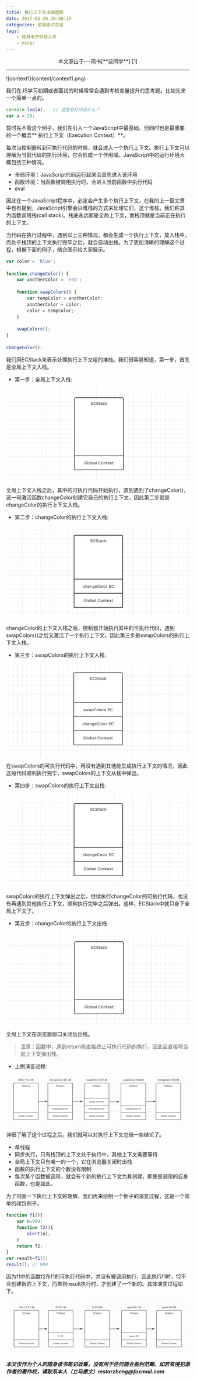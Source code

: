 ```yaml
---
title: 执行上下文详细图解
date: 2017-03-29 20:50:19
categories: 前端面试总结
tags:
    - 桂林电子科技大学
    - mstar
---
```

<center>本文源出于---简书[**波同学**] [1]</center>
<hr>
![context1](context/context1.png)

我们在JS学习初期或者面试的时候常常会遇到考核变量提升的思考题。比如先来一个简单一点的。
```JavaScript
console.log(a);   // 这里会打印出什么？
var a = 20;
```
暂时先不管这个例子，我们先引入一个JavaScript中最基础，但同时也是最重要的一个概念** 执行上下文（Execution Context）**。

每次当控制器转到可执行代码的时候，就会进入一个执行上下文。执行上下文可以理解为当前代码的执行环境，它会形成一个作用域。JavaScript中的运行环境大概包括三种情况。

* 全局环境：JavaScript代码运行起来会首先进入该环境
* 函数环境：当函数被调用执行时，会进入当前函数中执行代码
* eval

因此在一个JavaScript程序中，必定会产生多个执行上下文，在我的上一篇文章中也有提到，JavaScript引擎会以堆栈的方式来处理它们，这个堆栈，我们称其为函数调用栈(call stack)。栈底永远都是全局上下文，而栈顶就是当前正在执行的上下文。

当代码在执行过程中，遇到以上三种情况，都会生成一个执行上下文，放入栈中，而处于栈顶的上下文执行完毕之后，就会自动出栈。为了更加清晰的理解这个过程，根据下面的例子，结合图示给大家展示。
```JavaScript
var color = 'blue';

function changeColor() {
    var anotherColor = 'red';

    function swapColors() {
        var tempColor = anotherColor;
        anotherColor = color;
        color = tempColor;
    }

    swapColors();
}

changeColor();
```

我们用ECStack来表示处理执行上下文组的堆栈。我们很容易知道，第一步，首先是全局上下文入栈。
* 第一步：全局上下文入栈:

![context2](context/context2.png)

全局上下文入栈之后，其中的可执行代码开始执行，直到遇到了changeColor()，这一句激活函数changeColor创建它自己的执行上下文，因此第二步就是changeColor的执行上下文入栈。
* 第二步：changeColor的执行上下文入栈:

![context3](context/context3.png)

changeColor的上下文入栈之后，控制器开始执行其中的可执行代码，遇到swapColors()之后又激活了一个执行上下文。因此第三步是swapColors的执行上下文入栈。
* 第三步：swapColors的执行上下文入栈:

![context4](context/context4.png)

在swapColors的可执行代码中，再没有遇到其他能生成执行上下文的情况，因此这段代码顺利执行完毕，swapColors的上下文从栈中弹出。
* 第四步：swapColors的执行上下文出栈:

![context5](context/context5.png)

swapColors的执行上下文弹出之后，继续执行changeColor的可执行代码，也没有再遇到其他执行上下文，顺利执行完毕之后弹出。这样，ECStack中就只身下全局上下文了。
* 第五步：changeColor的执行上下文出栈

![context6](context/context6.png)

全局上下文在浏览器窗口关闭后出栈。

> 注意：函数中，遇到return能直接终止可执行代码的执行，因此会直接将当前上下文弹出栈。
* 上例演变过程:

![context7](context/context7.png)

详细了解了这个过程之后，我们就可以对执行上下文总结一些结论了。

* 单线程
* 同步执行，只有栈顶的上下文处于执行中，其他上下文需要等待
* 全局上下文只有唯一的一个，它在浏览器关闭时出栈
* 函数的执行上下文的个数没有限制
* 每次某个函数被调用，就会有个新的执行上下文为其创建，即使是调用的自身函数，也是如此。

为了巩固一下执行上下文的理解，我们再来绘制一个例子的演变过程，这是一个简单的闭包例子。
```JavaScript
function f1(){
    var n=999;
    function f2(){
        alert(n);
    }
    return f2;
}
var result=f1();
result(); // 999
```

因为f1中的函数f2在f1的可执行代码中，并没有被调用执行，因此执行f1时，f2不会创建新的上下文，而直到result执行时，才创建了一个新的。具体演变过程如下。

![context8](context/context8.png)




___本文仅作为个人的随身读书笔记收集，没有用于任何商业盈利范畴。如若有侵犯源作者的著作权，请联系本人（立马撤文）mstarzheng@foxmail.com___

[1]: http://www.jianshu.com/p/a6d37c77e8db
